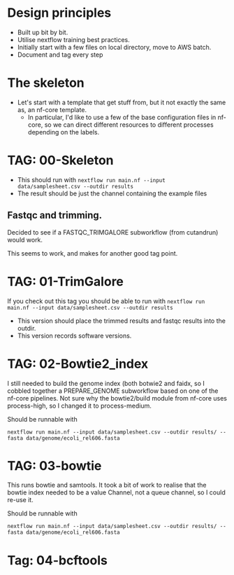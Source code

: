 
# Design principles

- Built up bit by bit.
- Utilise nextflow training best practices.
- Initially start with a few files on local directory, move to AWS batch.
- Document and tag every step

# The skeleton

- Let's start with a template that get stuff from, but it not exactly the same as, an nf-core template.
  - In particular, I'd like to use a few of the base configuration files in nf-core, so we can direct different resources to different processes depending on the labels.

# TAG: 00-Skeleton

- This should run with `nextflow run main.nf --input data/samplesheet.csv --outdir results`
- The result should be just the channel containing the example files


## Fastqc and trimming.

Decided to see if a FASTQC_TRIMGALORE subworkflow (from cutandrun) would work.

This seems to work, and makes for another good tag point.

# TAG: 01-TrimGalore

If you check out this tag you should be able to run with `nextflow run main.nf --input data/samplesheet.csv --outdir results`
- This version should place the trimmed results and fastqc results into the outdir.
- This version records software versions.

# TAG: 02-Bowtie2_index

I still needed to build the genome index (both botwie2 and faidx, so I cobbled together a PREPARE_GENOME subworkflow based on one of the nf-core pipelines.  Not sure why the bowtie2/build module from nf-core uses process-high, so I changed it to process-medium.

Should be runnable with 

    nextflow run main.nf --input data/samplesheet.csv --outdir results/ --fasta data/genome/ecoli_rel606.fasta

# TAG: 03-bowtie

This runs bowtie and samtools. It took a bit of work to realise that the bowtie index needed to be a value Channel, not a queue channel, so I could re-use it.

Should be runnable with 

    nextflow run main.nf --input data/samplesheet.csv --outdir results/ --fasta data/genome/ecoli_rel606.fasta

# Tag: 04-bcftools

